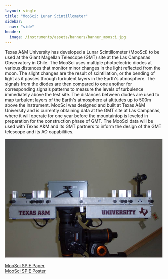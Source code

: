 ```yaml
---
layout: single
title: "MooSci: Lunar Scintillometer"
sidebar:
  nav: "side"
header:
  image: /instruments/assets/banners/banner_moosci.jpg
---
```

Texas A&M University has developed a Lunar Scintillometer (MooSci) to be used at the Giant Magellan Telescope (GMT) site at the Las Campanas Observatory in Chile. The MooSci uses multiple photoelectric diodes at various distances that monitor minor changes in the light reflected from the moon. The slight changes are the result of scintillation, or the bending of light as it passes through turbulent layers in the Earth's atmosphere. The signals from the diodes are then compared to one another for corresponding signals patterns to measure the levels of turbulence immediately above the test site. The distances between diodes are used to map turbulent layers of the Earth's atmosphere at altitudes up to 500m above the instrument. MooSci was designed and built at Texas A&M University and is currently obtaining data at the GMT site at Las Campanas, where it will operate for one year before the mountaintop is leveled in preparation for the construction phase of GMT. The MooSci data will be used with Texas A&M and its GMT partners to inform the design of the GMT telescope and its AO capabilities.

![MooSci](/instruments/assets/moosci/MooSci1.jpg)

[MooSci SPIE Paper](/instruments/assets/moosci/MooSci_SPIE.pdf)  
[MooSci SPIE Poster](/instruments/assets/moosci/MooSci_SPIE_poster.pdf)
